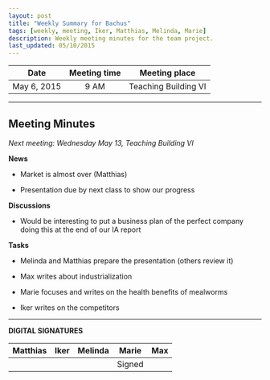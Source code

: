 ```yaml
---
layout: post
title: "Weekly Summary for Bachus"
tags: [weekly, meeting, Iker, Matthias, Melinda, Marie]
description: Weekly meeting minutes for the team project.
last_updated: 05/10/2015
---
```


|**Date** |**Meeting time**|**Meeting place**
| ------------- |:----------------:|:-------:
|May 6, 2015| 9 AM | Teaching Building VI

----------


Meeting Minutes
------
*Next meeting:  Wednesday May 13, Teaching Building VI*

**News**
* Market is almost over (Matthias)

* Presentation due by next class to show our progress


**Discussions**
* Would be interesting to put a business plan of the perfect company doing this at the end of our IA report
	

**Tasks**

* Melinda and Matthias prepare the presentation (others review it)

* Max writes about industrialization

* Marie focuses and writes on the health benefits of mealworms

* Iker writes on the competitors


----------

**DIGITAL SIGNATURES**

|**Matthias** |**Iker**|**Melinda**|**Marie**|**Max**|
|----------------|----------------|----------------|----------------|----------------|
| | | |Signed| |
